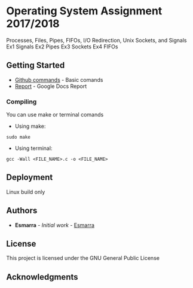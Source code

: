 # Operating System Assignment 2017/2018

Processes, Files, Pipes, FIFOs, I/O Redirection, Unix Sockets, and Signals
Ex1 Signals
Ex2 Pipes
Ex3 Sockets
Ex4 FIFOs

## Getting Started
* [Github commands](https://confluence.atlassian.com/bitbucketserver/basic-git-commands-776639767.html) - Basic comands
* [Report](https://docs.google.com/document/d/11wRhP2z4Hp0UgEQl0QU6TuyVzSuUPS-2Kt9U5EmmpHU/edit?usp=sharing) - Google Docs Report
### Compiling

You can use make or terminal comands

* Using make:
```
sudo make
```

* Using terminal:
```
gcc -Wall <FILE_NAME>.c -o <FILE_NAME>
```

## Deployment

Linux build only

## Authors

* **Esmarra** - *Initial work* - [Esmarra](https://github.com/Esmarra)


## License

This project is licensed under the GNU General Public License

## Acknowledgments
